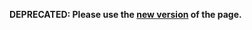 **DEPRECATED: Please use the [new version](https://code.google.com/p/syzygy/wiki/SyzyASanHowTo) of the page.**